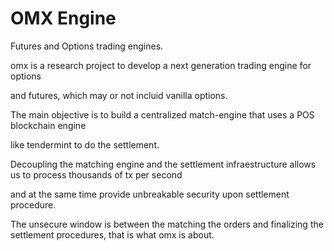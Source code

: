 # OMX Engine
Futures and Options trading engines.

omx is a research project to develop a next generation trading engine for options

and futures, which may or not incluid vanilla options.

The main objective is to build a centralized match-engine that uses a POS blockchain engine

like tendermint to do the settlement.

Decoupling the matching engine and the settlement infraestructure allows us to process thousands of tx per second

and at the same time provide unbreakable security upon settlement procedure.

The unsecure window is between the matching the orders and finalizing the settlement procedures, that is what omx is about.
